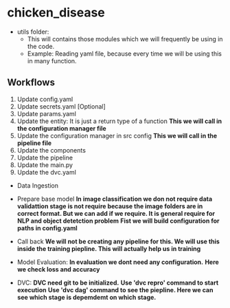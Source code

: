 # chicken_disease

* utils folder:
    - This will contains those modules which we will frequently be using in the code.
    - Example: Reading yaml file, because every time we will be using this in many function.

## Workflows

1. Update config.yaml
2. Update secrets.yaml [Optional]
3. Update params.yaml
4. Update the entity: It is just a return type of a function **This we will call in the configuration manager file**
5. Update the configuration manager in src config  **This we will call in the pipeline file**
6. Update the components
7. Update the pipeline 
8. Update the main.py
9. Update the dvc.yaml


- Data Ingestion
- Prepare base model
    **In image classification we don not require data validattion stage is not require because the image folders are in  correct format. But we can add if we require. It is general require for NLP and object detetction problem**
    **Fist we will build configuration for paths in config.yaml**
- Call back
    **We will not be creating any pipeline for this. We will use this inside the training piepline. This will actually help us in training**

- Model Evaluation: 
    **In evaluation we dont need any configuration.**
    **Here we check loss and accuracy**

- DVC:
    **DVC need git to be initialized.**
    **Use 'dvc repro' command to start execution**
    **Use 'dvc dag' command to see the piepline. Here we can see which stage is depemdemt on which stage.**
    